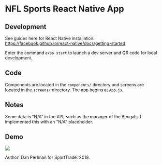 # NFL Sports React Native App

## Development

See guides here for React Native installation: https://facebook.github.io/react-native/docs/getting-started

Enter the command `expo start` to launch a dev server and QR code for local development.

## Code

Components are located in the `components/` directory and screens are located in the `screens/` directory. The app begins at `App.js`.

## Notes

Some data is "N/A" in the API, such as the manager of the Bengals. I implemented this with an "N/A" placeholder.

## Demo

![](demo2.gif)


Author: Dan Perlman for SportTrade. 2019.